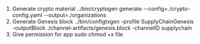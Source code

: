 ﻿1. Generate crypto material
    ../bin/cryptogen generate --config=./crypto-config.yaml --output=./organizations
2. Generate Genesis block
    ../bin/configtxgen -profile SupplyChainGenesis -outputBlock ./channel-artifacts/genesis.block -channelID supplychain
3. Give permission for app
     sudo chmod +x file